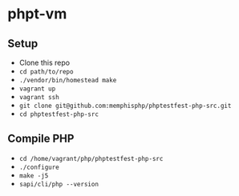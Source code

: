 # phpt-vm

## Setup

* Clone this repo
* `cd path/to/repo`
* `./vendor/bin/homestead make`
* `vagrant up`
* `vagrant ssh`
* `git clone git@github.com:memphisphp/phptestfest-php-src.git`
* `cd phptestfest-php-src`

## Compile PHP

* `cd /home/vagrant/php/phptestfest-php-src`
* `./configure`
* `make -j5`
* `sapi/cli/php --version`
